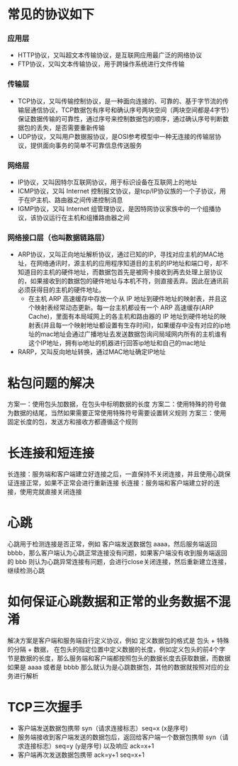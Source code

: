 # 常见的协议如下
### 应用层
- HTTP协议，又叫超文本传输协议，是互联网应用最广泛的网络协议
- FTP协议，又叫文本传输协议，用于跨操作系统进行文件传输
### 传输层
- TCP协议，又叫传输控制协议，是一种面向连接的、可靠的、基于字节流的传输层通信协议，TCP数据包有序号和确认序号两块空间（两块空间都是4字节）保证数据传输的可靠性，通过序号来控制数据包的顺序，通过确认序号判断数据包的丢失，是否需要重新传输
- UDP协议，又叫用户数据报协议，是OSI参考模型中一种无连接的传输层协议，提供面向事务的简单不可靠信息传送服务
### 网络层
- IP协议，又叫因特尔互联网协议，用于标识设备在互联网上的地址
- ICMP协议，又叫 Internet 控制报文协议，是tcp/IP协议族的一个子协议，用于在IP主机、路由器之间传递控制消息
- IGMP协议，又叫 Internet 组管理协议，是因特网协议家族中的一个组播协议，该协议运行在主机和组播路由器之间
### 网络接口层（也叫数据链路层）
- ARP协议，又叫正向地址解析协议，通过已知的IP，寻找对应主机的MAC地址，在网络通讯时，源主机的应用程序知道目的主机的IP地址和端口号，却不知道目的主机的硬件地址，而数据包首先是被网卡接收到再去处理上层协议的，如果接收到的数据包的硬件地址与本机不符，则直接丢弃。因此在通讯前必须获得目的主机的硬件地址。
  - 在主机 ARP 高速缓存中存放一个从 IP 地址到硬件地址的映射表，并且这个映射表经常动态更新。每一台主机都设有一个 ARP 高速缓存(ARP Cache)，里面有本局域网上的各主机和路由器的 IP 地址到硬件地址的映射表(并且每一个映射地址都设置有生存时间)，如果缓存中没有对应的ip地址的mac地址会通过广播地址去发送数据包询问局域网内所有的主机谁有这个IP地址，拥有ip地址的机器进行回答ip地址和自己的mac地址
- RARP，又叫反向地址转换，通过MAC地址确定IP地址

# 粘包问题的解决
方案一：使用包头加数据，在包头中标明数据的长度
方案二：使用特殊的符号做为数据的结尾，当然如果需要正常使用特殊符号需要设置转义规则
方案三：使用固定长度的包，发送方和接收方都遵循这个规则

# 长连接和短连接
长连接：服务端和客户端建立好连接之后，一直保持不关闭连接，并且使用心跳保证连接正常，如果不正常会进行重新连接
长连接：服务端和客户端建立好的连接，使用完就直接关闭连接

# 心跳
心跳用于检测连接是否正常，例如 客户端发送数据包 aaaa，然后服务端返回 bbbb，那么客户端认为心跳正常连接没有问题，如果客户端没有收到服务端返回的 bbb 则认为心跳异常连接有问题，会进行close关闭连接，然后重新建立连接，继续检测心跳

# 如何保证心跳数据和正常的业务数据不混淆
解决方案是客户端和服务端自行定义协议，例如 定义数据包的格式是 包头 + 特殊的分隔 + 数据， 在包头的指定位置中定义数据的长度，例如定义包头的前4个字节是数据的长度，那么服务端和客户端都按照包头的数据长度去获取数据，而数据如果是 aaaa 或者是 bbbb 那么就认为是心跳数据包，其他的数据就按照对应的业务进行解析

# TCP三次握手
- 客户端发送数据包携带 syn（请求连接标志）seq=x (x是序号)
- 服务端接收到客户端发送的数据包后，返回给客户端一个数据包携带 syn（请求连接标志）seq=y (y是序号) 以及响应 ack=x+1
- 客户端再次发送数据包携带 ack=y+1 seq=x+1 